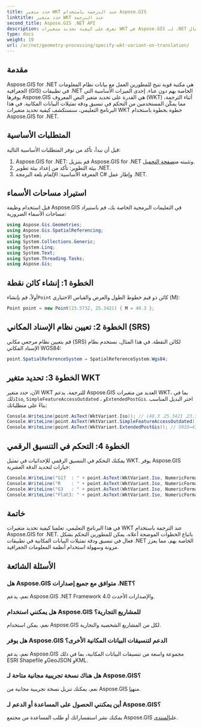 ```yaml
---
title: حدد متغير WKT عند الترجمة باستخدام Aspose.GIS
linktitle: حدد متغير WKT عند الترجمة
second_title: Aspose.GIS .NET API
description: تعرف على كيفية تحديد متغيرات WKT في Aspose.GIS لـ .NET للتحكم في تنسيق تمثيل البيانات المكانية ودقتها بشكل فعال.
type: docs
weight: 19
url: /ar/net/geometry-processing/specify-wkt-variant-on-translation/
---
```

## مقدمة
Aspose.GIS for .NET هي مكتبة قوية تتيح للمطورين العمل مع بيانات نظام المعلومات الجغرافية (GIS) في تطبيقات .NET الخاصة بهم دون عناء. إحدى الميزات الأساسية التي يوفرها Aspose.GIS هي القدرة على تحديد متغير النص المعروف (WKT) أثناء الترجمة، مما يمكّن المستخدمين من التحكم في تنسيق ودقة تمثيلات البيانات المكانية. في هذا البرنامج التعليمي، سنستكشف كيفية تحديد متغيرات WKT خطوة بخطوة باستخدام Aspose.GIS for .NET.
## المتطلبات الأساسية
قبل أن نبدأ، تأكد من توفر المتطلبات الأساسية التالية:
1. Aspose.GIS for .NET: قم بتنزيل Aspose.GIS for .NET وتثبيته من[صفحة التحميل](https://releases.aspose.com/gis/net/).
2. بيئة التطوير: تأكد من إعداد بيئة تطوير .NET.
3. المعرفة الأساسية: الإلمام بلغة البرمجة C# وإطار عمل .NET.

## استيراد مساحات الأسماء
قبل استخدام وظيفة Aspose.GIS في التعليمات البرمجية الخاصة بك، قم باستيراد مساحات الأسماء الضرورية:
```csharp
using Aspose.Gis.Geometries;
using Aspose.Gis.SpatialReferencing;
using System;
using System.Collections.Generic;
using System.Linq;
using System.Text;
using System.Threading.Tasks;
using Aspose.Gis;
```
## الخطوة 1: إنشاء كائن نقطة
 أولاً، قم بإنشاء`Point` كائن ذو قيم خطوط الطول والعرض والقياس الاختياري (M):
```csharp
Point point = new Point(23.5732, 25.3421) { M = 40.3 };
```
## الخطوة 2: تعيين نظام الإسناد المكاني (SRS)
قم بتعيين نظام مرجعي مكاني (SRS) لكائن النقطة. في هذا المثال، نستخدم نظام الإسناد المكاني WGS84:
```csharp
point.SpatialReferenceSystem = SpatialReferenceSystem.Wgs84;
```
## الخطوة 3: تحديد متغير WKT
 الآن، حدد متغير WKT للترجمة. يدعم Aspose.GIS العديد من متغيرات WKT، بما في ذلك`Iso`, `SimpleFeatureAccessOutdated` ، و`ExtendedPostGis`. اختر البديل المناسب بناءً على متطلباتك:
```csharp
Console.WriteLine(point.AsText(WktVariant.Iso)); // النقطة م (23.5732، 25.3421، 40.3)
Console.WriteLine(point.AsText(WktVariant.SimpleFeatureAccessOutdated)); // نقطة (23.5732، 25.3421)
Console.WriteLine(point.AsText(WktVariant.ExtendedPostGis)); // SRID=4326;POINTM (23.5732, 25.3421, 40.3)
```
## الخطوة 4: التحكم في التنسيق الرقمي
يمكنك التحكم في التنسيق الرقمي للإحداثيات في تمثيل WKT. يوفر Aspose.GIS خيارات لتحديد الدقة العشرية:
```csharp
Console.WriteLine("G17  : " + point.AsText(WktVariant.Iso, NumericFormat.General(17))); // النقطة م (23.5732 25.3420999999999 40.299999999999997)
Console.WriteLine("R    : " + point.AsText(WktVariant.Iso, NumericFormat.RoundTrip)); // النقطة م (23.5732 25.3421 40.3)
Console.WriteLine("G3   : " + point.AsText(WktVariant.Iso, NumericFormat.General(3))); // النقطة م (23.6 25.3 40.3)
Console.WriteLine("Flat3: " + point.AsText(WktVariant.Iso, NumericFormat.Flat(3))); // النقطة م (23.573 25.342 40.3)
```

## خاتمة
في هذا البرنامج التعليمي، تعلمنا كيفية تحديد متغيرات WKT عند الترجمة باستخدام Aspose.GIS for .NET. باتباع الخطوات الموضحة أعلاه، يمكن للمطورين التحكم بشكل فعال في تنسيق ودقة تمثيلات البيانات المكانية في تطبيقات .NET الخاصة بهم، مما يعزز مرونة وسهولة استخدام أنظمة المعلومات الجغرافية.
## الأسئلة الشائعة
### هل Aspose.GIS متوافق مع جميع إصدارات .NET؟
نعم، يدعم Aspose.GIS .NET Framework 4.0 والإصدارات الأحدث.
### هل يمكنني استخدام Aspose.GIS للمشاريع التجارية؟
نعم، يمكن استخدام Aspose.GIS لكل من المشاريع الشخصية والتجارية.
### هل يوفر Aspose.GIS الدعم لتنسيقات البيانات المكانية الأخرى؟
نعم، يدعم Aspose.GIS مجموعة واسعة من تنسيقات البيانات المكانية، بما في ذلك ESRI Shapefile وGeoJSON وKML.
### هل هناك نسخة تجريبية مجانية متاحة لـ Aspose.GIS؟
 نعم، يمكنك تنزيل نسخة تجريبية مجانية من Aspose.GIS من[هنا](https://releases.aspose.com/).
### أين يمكنني الحصول على المساعدة أو الدعم لـ Aspose.GIS؟
 يمكنك نشر استفساراتك أو طلب المساعدة من مجتمع Aspose.GIS على[المنتدى](https://forum.aspose.com/c/gis/33).